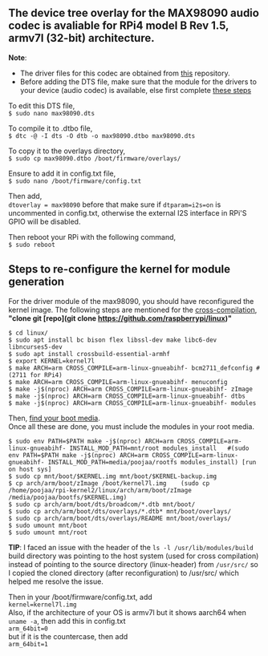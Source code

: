 ## The device tree overlay for the MAX98090 audio codec is avaliable for RPi4 model B Rev 1.5, armv7l (32-bit) architecture.
**Note**: 
* The driver files for this codec are obtained from [this](https://github.com/raspberrypi/linux/blob/rpi-6.6.y/sound/soc/codecs/max98090.c) repository.
* Before adding the DTS file, make sure that the module for the drivers to your device (audio codec) is available, else first complete [these steps](#Steps-to-re-configure-the-kernel-for-module-generation)

To edit this DTS file,<br>
 `$ sudo nano max98090.dts`<br>
 
To compile it to .dtbo file,<br>
 `$ dtc -@ -I dts -O dtb -o max98090.dtbo max98090.dts`<br>
 
To copy it to the overlays directory,<br>
 `$ sudo cp max98090.dtbo /boot/firmware/overlays/`<br>
 
Ensure to add it in config.txt file,<br>
 `$ sudo nano /boot/firmware/config.txt`<br>
 
Then add,<br>
 `dtoverlay = max98090` before that make sure if `dtparam=i2s=on` is uncommented in config.txt, otherwise the external I2S interface in RPi'S GPIO will be disabled.<br>
 
Then reboot your RPi with the following command,<br>
 `$ sudo reboot`<be>

## Steps to re-configure the kernel for module generation
For the driver module of the max98090, you should have reconfigured the kernel image. The following steps are mentioned for the [cross-compilation](https://www.raspberrypi.com/documentation/computers/linux_kernel.html#cross-compile-the-kernel),<br>
**"clone git [repo](git clone https://github.com/raspberrypi/linux)"**<br>
```
$ cd linux/
$ sudo apt install bc bison flex libssl-dev make libc6-dev libncurses5-dev
$ sudo apt install crossbuild-essential-armhf
$ export KERNEL=kernel7l
$ make ARCH=arm CROSS_COMPILE=arm-linux-gnueabihf- bcm2711_defconfig #(2711 for RPi4)
$ make ARCH=arm CROSS_COMPILE=arm-linux-gnueabihf- menuconfig
$ make -j$(nproc) ARCH=arm CROSS_COMPILE=arm-linux-gnueabihf- zImage
$ make -j$(nproc) ARCH=arm CROSS_COMPILE=arm-linux-gnueabihf- dtbs
$ make -j$(nproc) ARCH=arm CROSS_COMPILE=arm-linux-gnueabihf- modules
```
Then, [find your boot media](https://www.raspberrypi.com/documentation/computers/linux_kernel.html#find-your-boot-media).<br>
Once all these are done, you must include the modules in your root media.<br>
```
$ sudo env PATH=$PATH make -j$(nproc) ARCH=arm CROSS_COMPILE=arm-linux-gnueabihf- INSTALL_MOD_PATH=mnt/root modules_install   #(sudo env PATH=$PATH make -j$(nproc) ARCH=arm CROSS_COMPILE=arm-linux-gnueabihf- INSTALL_MOD_PATH=media/poojaa/rootfs modules_install) [run on host sys]
$ sudo cp mnt/boot/$KERNEL.img mnt/boot/$KERNEL-backup.img 
$ cp arch/arm/boot/zImage /boot/kernel7l.img    (sudo cp /home/poojaa/rpi-kernel2/linux/arch/arm/boot/zImage /media/poojaa/bootfs/$KERNEL.img)
$ sudo cp arch/arm/boot/dts/broadcom/*.dtb mnt/boot/
$ sudo cp arch/arm/boot/dts/overlays/*.dtb* mnt/boot/overlays/
$ sudo cp arch/arm/boot/dts/overlays/README mnt/boot/overlays/
$ sudo umount mnt/boot
$ sudo umount mnt/root
```
**TIP**: I faced an issue with the header of the `ls -l /usr/lib/modules/build` build directory was pointing to the host system (used for cross compilation) instead of pointing to the source directory (linux-header) from `/usr/src/` so I copied the cloned directory (after reconfiguration) to /usr/src/ which helped me resolve the issue.<br>

Then in your /boot/firmware/config.txt, add<br>
`kernel=kernel7l.img`<br>
Also, if the architecture of your OS is armv7l but it shows aarch64 when `uname -a`, then add this in config.txt<br>
`arm_64bit=0`<br>
but if it is the countercase, then add<br>
`arm_64bit=1`<br>
